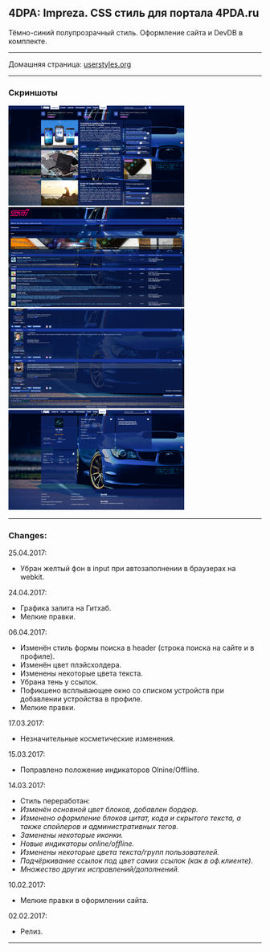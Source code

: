 ## 4DPA: Impreza. CSS стиль для портала 4PDA.ru
Тёмно-синий полупрозрачный стиль. Оформление сайта и DevDB в комплекте.
***
Домашняя страница: [userstyles.org](https://userstyles.org/styles/138409/4pda-impreza)
***
### Скриншоты
<img src="https://raw.githubusercontent.com/LEKS2FAST/4PDA-Style-Impreza/master/Screenshots/site.png" width="350" height="199" /> <img src="https://raw.githubusercontent.com/LEKS2FAST/4PDA-Style-Impreza/master/Screenshots/forum.png" width="350" height="199" />
<img src="https://raw.githubusercontent.com/LEKS2FAST/4PDA-Style-Impreza/master/Screenshots/topic.png" width="350" height="199" /> <img src="https://raw.githubusercontent.com/LEKS2FAST/4PDA-Style-Impreza/master/Screenshots/profile.png" width="350" height="199" />

***

### Changes:
25.04.2017:
- Убран желтый фон в input при автозаполнении в браузерах на webkit.

24.04.2017:
- Графика залита на Гитхаб.
- Мелкие правки.

06.04.2017:
- Изменён стиль формы поиска в header (строка поиска на сайте и в профиле).
- Изменён цвет плэйсхолдера.
- Изменены некоторые цвета текста.
- Убрана тень у ссылок.
- Пофикшено всплывающее окно со списком устройств при добавлении устройства в профиле.
- Мелкие правки.

17.03.2017:
- Незначительные косметические изменения.

15.03.2017:
- Поправлено положение индикаторов Olnine/Offline.

14.03.2017:
- Стиль переработан:
- *Изменён основной цвет блоков, добавлен бордюр.*
- *Изменено оформление блоков цитат, кода и скрытого текста, а также спойлеров и административных тегов.*
- *Заменены некоторые иконки.*
- *Новые индикаторы online/offline.*
- *Изменены некоторые цвета текста/групп пользователей.*
- *Подчёркивание ссылок под цвет самих ссылок (как в оф.клиенте).*
- *Множество других исправлений/дополнений.*

10.02.2017:
- Мелкие правки в оформлении сайта.

02.02.2017:
- Релиз.
***
